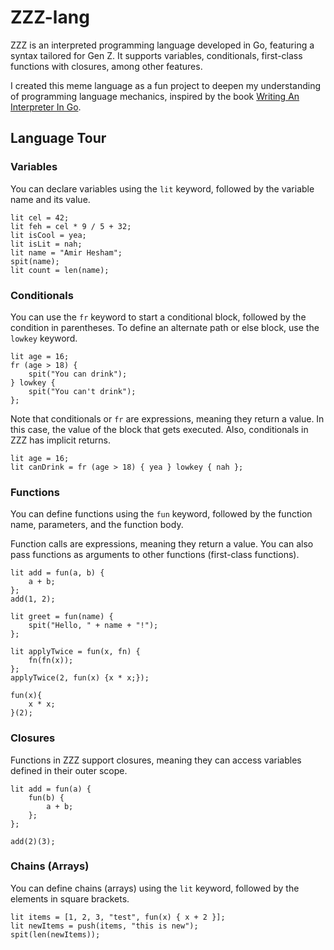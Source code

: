 # ZZZ-lang

ZZZ is an interpreted programming language developed in Go, featuring a syntax tailored for Gen Z. It supports variables, conditionals, first-class functions with closures, among other features.

I created this meme language as a fun project to deepen my understanding of programming language mechanics, inspired by the book [Writing An Interpreter In Go](https://interpreterbook.com/).

## Language Tour

### Variables

You can declare variables using the `lit` keyword, followed by the variable name and its value.

```zzz
lit cel = 42;
lit feh = cel * 9 / 5 + 32;
lit isCool = yea;
lit isLit = nah;
lit name = "Amir Hesham";
spit(name);
lit count = len(name);

```

### Conditionals

You can use the `fr` keyword to start a conditional block, followed by the condition in parentheses. To define an alternate path or else block, use the `lowkey` keyword.

```zzz
lit age = 16;
fr (age > 18) {
    spit("You can drink");
} lowkey {
    spit("You can't drink");
};
```

Note that conditionals or `fr` are expressions, meaning they return a value. In this case, the value of the block that gets executed. Also, conditionals in ZZZ has implicit returns.

```zzz
lit age = 16;
lit canDrink = fr (age > 18) { yea } lowkey { nah };
```

### Functions

You can define functions using the `fun` keyword, followed by the function name, parameters, and the function body.

Function calls are expressions, meaning they return a value. You can also pass functions as arguments to other functions (first-class functions).

```zzz
lit add = fun(a, b) {
    a + b;
};
add(1, 2);

lit greet = fun(name) {
    spit("Hello, " + name + "!");
};

lit applyTwice = fun(x, fn) {
    fn(fn(x));
};
applyTwice(2, fun(x) {x * x;});

fun(x){
    x * x;
}(2);
```

### Closures

Functions in ZZZ support closures, meaning they can access variables defined in their outer scope.

```zzz
lit add = fun(a) {
    fun(b) {
        a + b;
    };
};

add(2)(3);
```

### Chains (Arrays)

You can define chains (arrays) using the `lit` keyword, followed by the elements in square brackets.

```zzz
lit items = [1, 2, 3, "test", fun(x) { x + 2 }];
lit newItems = push(items, "this is new");
spit(len(newItems));
```
